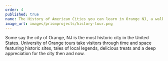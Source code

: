 ```yaml
---
order: 4
published: true
name: The History of American Cities you can learn in Orange NJ, a walking tour
image_url: images/prismprojects/history-tour.png
---
```


Some say the city of Orange, NJ is the most historic city in the United States.  University of Orange tours take visitors through time and space featuring historic sites, tales of local legends, delicious treats and a deep appreciation for the city then and now.
